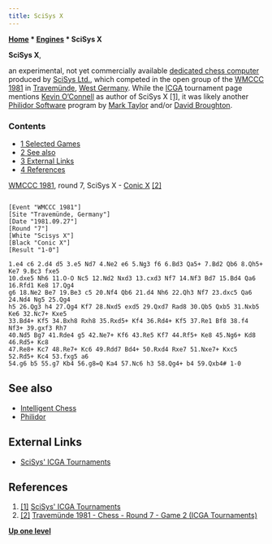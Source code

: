 ```yaml
---
title: SciSys X
---
```

**[Home](Home "Home") \* [Engines](Engines "Engines") \* SciSys X**


**SciSys X**,  

an experimental, not yet commercially available [dedicated chess computer](Dedicated_Chess_Computers "Dedicated Chess Computers") produced by [SciSys Ltd.](Saitek "Saitek"), which competed in the open group of the [WMCCC 1981](WMCCC_1981 "WMCCC 1981") in [Travemünde](https://en.wikipedia.org/wiki/Travem%C3%BCnde), [West Germany](https://en.wikipedia.org/wiki/West_Germany). While the [ICGA](ICGA "ICGA") tournament page mentions [Kevin O’Connell](Kevin_O%E2%80%99Connell "Kevin O’Connell") as author of SciSys X <a id="cite-note-1" href="#cite-ref-1">[1]</a>, it was likely another [Philidor Software](Philidor_Software "Philidor Software") program by [Mark Taylor](Mark_Taylor "Mark Taylor") and/or [David Broughton](David_Broughton "David Broughton").



### Contents


* [1 Selected Games](#selected-games)
* [2 See also](#see-also)
* [3 External Links](#external-links)
* [4 References](#references)






[WMCCC 1981](WMCCC_1981 "WMCCC 1981"), round 7, SciSys X - [Conic X](Conic_X "Conic X") <a id="cite-note-2" href="#cite-ref-2">[2]</a>




```

[Event "WMCCC 1981"]
[Site "Travemünde, Germany"]
[Date "1981.09.27"]
[Round "7"]
[White "Scisys X"]
[Black "Conic X"]
[Result "1-0"]

1.e4 c6 2.d4 d5 3.e5 Nd7 4.Ne2 e6 5.Ng3 f6 6.Bd3 Qa5+ 7.Bd2 Qb6 8.Qh5+ Ke7 9.Bc3 fxe5 
10.dxe5 Nh6 11.O-O Nc5 12.Nd2 Nxd3 13.cxd3 Nf7 14.Nf3 Bd7 15.Bd4 Qa6 16.Rfd1 Ke8 17.Qg4 
g6 18.Ne2 Be7 19.Be3 c5 20.Nf4 Qb6 21.d4 Nh6 22.Qh3 Nf7 23.dxc5 Qa6 24.Nd4 Ng5 25.Qg4 
h5 26.Qg3 h4 27.Qg4 Kf7 28.Nxd5 exd5 29.Qxd7 Rad8 30.Qb5 Qxb5 31.Nxb5 Ke6 32.Nc7+ Kxe5 
33.Bd4+ Kf5 34.Bxh8 Rxh8 35.Rxd5+ Kf4 36.Rd4+ Kf5 37.Re1 Bf8 38.f4 Nf3+ 39.gxf3 Rh7 
40.Nd5 Bg7 41.Rde4 g5 42.Ne7+ Kf6 43.Re5 Kf7 44.Rf5+ Ke8 45.Ng6+ Kd8 46.Rd5+ Kc8 
47.Re8+ Kc7 48.Re7+ Kc6 49.Rdd7 Bd4+ 50.Rxd4 Rxe7 51.Nxe7+ Kxc5 52.Rd5+ Kc4 53.fxg5 a6 
54.g6 b5 55.g7 Kb4 56.g8=Q Ka4 57.Nc6 h3 58.Qg4+ b4 59.Qxb4# 1-0 

```

## See also


* [Intelligent Chess](Intelligent_Chess "Intelligent Chess")
* [Philidor](Philidor "Philidor")


## External Links


* [SciSys' ICGA Tournaments](https://www.game-ai-forum.org/icga-tournaments/program.php?id=470)


## References


1. <a id="cite-ref-1" href="#cite-note-1">[1]</a> [SciSys' ICGA Tournaments](https://www.game-ai-forum.org/icga-tournaments/program.php?id=470)
2. <a id="cite-ref-2" href="#cite-note-2">[2]</a> [Travemünde 1981 - Chess - Round 7 - Game 2 (ICGA Tournaments)](https://www.game-ai-forum.org/icga-tournaments/round.php?tournament=67&round=7&id=2)

**[Up one level](Engines "Engines")**







 

